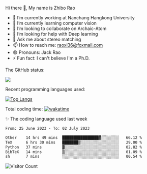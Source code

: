 Hi there 👋, My name is Zhibo Rao
- 🔭 I’m currently working at Nanchang Hangkong University
- 🌱 I’m currently learning computer vision
- 👯 I’m looking to collaborate on Archaic-Atom
- 🤔 I’m looking for help with Deep learning
- 💬 Ask me about stereo matching
- 📫 How to reach me: raoxi36@foxmail.com
- 😄 Pronouns: Jack Rao
- ⚡ Fun fact: I can't believe I'm a Ph.D.

The GitHub status:

![](https://github-readme-stats.vercel.app/api?username=ZhiboRao)

Recent programming languages used:

[![Top Langs](https://github-readme-stats.vercel.app/api/top-langs/?username=ZhiboRao&layout=compact)](https://github.com/anuraghazra/github-readme-stats)

Total coding time: [![wakatime](https://wakatime.com/badge/user/51ec5ec7-4742-4243-9eea-732ade32c0b7.svg)](https://wakatime.com/@51ec5ec7-4742-4243-9eea-732ade32c0b7)

✨ The coding language used last week 
<!--START_SECTION:waka-->

```txt
From: 25 June 2023 - To: 02 July 2023

Other    14 hrs 49 mins  ████████████████▓░░░░░░░░   66.12 %
TeX      6 hrs 30 mins   ███████▒░░░░░░░░░░░░░░░░░   29.00 %
Python   37 mins         ▓░░░░░░░░░░░░░░░░░░░░░░░░   02.82 %
BibTeX   14 mins         ▒░░░░░░░░░░░░░░░░░░░░░░░░   01.09 %
sh       7 mins          ░░░░░░░░░░░░░░░░░░░░░░░░░   00.54 %
```

<!--END_SECTION:waka-->

![Visitor Count](https://profile-counter.glitch.me/Raohaocheng/count.svg)
